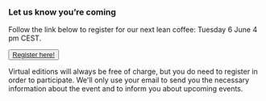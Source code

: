 <!--
.. title: Register
.. slug: register
.. date: 2022-12-22 13:14:47 UTC
.. tags: 
.. category: 
.. link: 
.. description: Friends of Good Software (FroGS) open space conference - register
.. type: text
-->



### Let us know you’re coming

Follow the link below to register for our next lean coffee: Tuesday 6 June 4 pm CEST.

<button><a href="https://subscribepage.io/frogs-6jun23" target="_blank">Register here!</a></button>

Virtual editions will always be free of charge, but you do need to register in order to participate. We'll only use your email to send you the necessary information about the event and to inform you about upcoming events.
